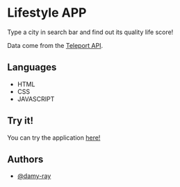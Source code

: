 
# Lifestyle APP



Type a city in search bar and find out its quality life score!

Data come from the [Teleport API](https://developers.teleport.org/api/).

## Languages

- HTML
- CSS
- JAVASCRIPT

## Try it!

You can try the application [here!](https://lifestyle-app-damy-ray.netlify.app)
## Authors

- [@damy-ray](https://github.com/damy-ray)

